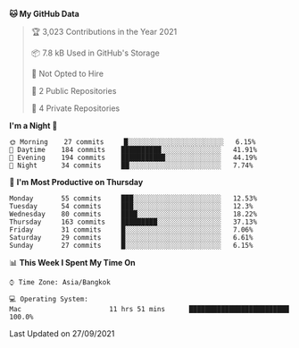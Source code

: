 <!--START_SECTION:waka-->
**🐱 My GitHub Data** 

> 🏆 3,023 Contributions in the Year 2021
 > 
> 📦 7.8 kB Used in GitHub's Storage 
 > 
> 🚫 Not Opted to Hire
 > 
> 📜 2 Public Repositories 
 > 
> 🔑 4 Private Repositories  
 > 
**I'm a Night 🦉** 

```text
🌞 Morning    27 commits     █░░░░░░░░░░░░░░░░░░░░░░░░   6.15% 
🌆 Daytime    184 commits    ██████████░░░░░░░░░░░░░░░   41.91% 
🌃 Evening    194 commits    ███████████░░░░░░░░░░░░░░   44.19% 
🌙 Night      34 commits     ██░░░░░░░░░░░░░░░░░░░░░░░   7.74%

```
📅 **I'm Most Productive on Thursday** 

```text
Monday       55 commits     ███░░░░░░░░░░░░░░░░░░░░░░   12.53% 
Tuesday      54 commits     ███░░░░░░░░░░░░░░░░░░░░░░   12.3% 
Wednesday    80 commits     ████░░░░░░░░░░░░░░░░░░░░░   18.22% 
Thursday     163 commits    █████████░░░░░░░░░░░░░░░░   37.13% 
Friday       31 commits     █░░░░░░░░░░░░░░░░░░░░░░░░   7.06% 
Saturday     29 commits     █░░░░░░░░░░░░░░░░░░░░░░░░   6.61% 
Sunday       27 commits     █░░░░░░░░░░░░░░░░░░░░░░░░   6.15%

```


📊 **This Week I Spent My Time On** 

```text
⌚︎ Time Zone: Asia/Bangkok

💻 Operating System: 
Mac                      11 hrs 51 mins      █████████████████████████   100.0%

```


 Last Updated on 27/09/2021
<!--END_SECTION:waka-->